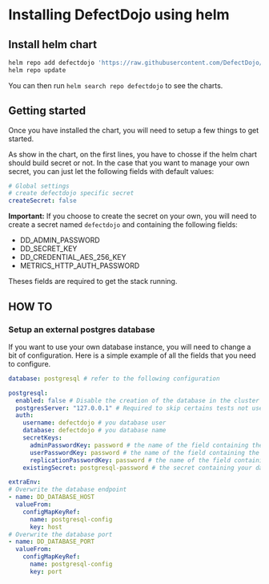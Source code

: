 
# Installing DefectDojo using helm

## Install helm chart

```bash
helm repo add defectdojo 'https://raw.githubusercontent.com/DefectDojo/django-DefectDojo/helm-charts'
helm repo update
```

You can then run `helm search repo defectdojo` to see the charts.

## Getting started

Once you have installed the chart, you will need to setup a few things to get started.

As show in the chart, on the first lines, you have to chosse if the helm chart should build secret or not. In the case that you want to manage your own secret, you can just let the following fields with default values:

```yml
# Global settings
# create defectdojo specific secret
createSecret: false
```

**Important:** If you choose to create the secret on your own, you will need to create a secret named `defectdojo` and containing the following fields:

- DD_ADMIN_PASSWORD
- DD_SECRET_KEY
- DD_CREDENTIAL_AES_256_KEY
- METRICS_HTTP_AUTH_PASSWORD

Theses fields are required to get the stack running.

## HOW TO

### Setup an external postgres database

If you want to use your own database instance, you will need to change a bit of configuration.
Here is a simple example of all the fields that you need to configure.

```yml
database: postgresql # refer to the following configuration

postgresql:
  enabled: false # Disable the creation of the database in the cluster
  postgresServer: "127.0.0.1" # Required to skip certains tests not useful on external instances
  auth:
    username: defectdojo # you database user
    database: defectdojo # you database name
    secretKeys: 
      adminPasswordKey: password # the name of the field containing the password value
      userPasswordKey: password # the name of the field containing the password value
      replicationPasswordKey: password # the name of the field containing the password value
    existingSecret: postgresql-password # the secret containing your database password

extraEnv:
# Overwrite the database endpoint
- name: DD_DATABASE_HOST
  valueFrom:
    configMapKeyRef:
      name: postgresql-config
      key: host
# Overwrite the database port
- name: DD_DATABASE_PORT
  valueFrom:
    configMapKeyRef:
      name: postgresql-config
      key: port
```
